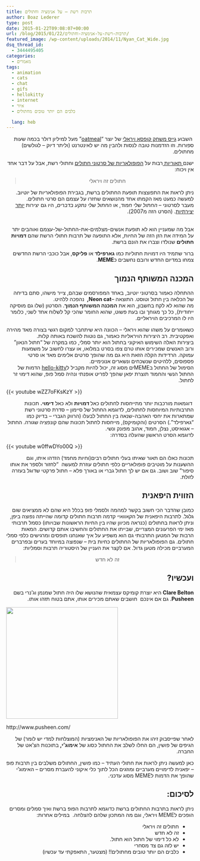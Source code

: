```yaml
---
title: תרבות רשת – על אנימציה וחתולים
author: Boaz Lederer
type: post
date: 2015-01-22T09:08:07+00:00
url: /blog/2015/01/22/תרבות-רשת-על-אנימציה-וחתולים/
featured_image: /wp-content/uploads/2014/11/Nyan_Cat_Wide.jpg
dsq_thread_id:
  - 3444495405
categories:
  - מאמרים
tags:
  - animation
  - cats
  - chat
  - gifs
  - hellokitty
  - internet
  - איור
  - כלבים הם יותר טובים מחתולים

  lang: heb
---
```

<p dir="rtl" style="text-align: right;">
   השבוע <a title="exploding-kittens" href="https://www.kickstarter.com/projects/elanlee/exploding-kittens" target="_blank">גייס משחק קופסא ויראלי</a> של יוצר &#8220;<a href="http://theoatmeal.com/">oatmeal</a>&#8221; מעל למיליון דולר בכמה שעות ספורות. וזו הזדמנות טובה לנסות ולהבין מה יש לאינטרנט (וליתר דיוק &#8211; לגולשים) מחתולים.
</p>

<p dir="rtl" style="text-align: right;">
  ישנם<a href="http://www.pbs.org/mediashift/2013/05/why-do-cats-dominate-the-internet/"> תאוריות </a>רבות על <a href="http://thetubist.com/the-current-state-of-internet-cat-videos/">הפופולאריות של סרטוני חתולים</a> וחתולי רשת, אבל על דבר אחד אין ויכוח:
</p>

> <p dir="rtl" style="text-align: center;">
>   חתולים זה ויראלי
> </p>

<p dir="rtl" style="text-align: right;">
  ניתן לראות את התפוצצות תופעת החתולים ברשת, בגבירת הפופולאריות של יוטיוב. למעשה כמעט מאז הקמתו אחד מהנושאים שחזרו על עצמם הם סרטי חתולים.<br /> מעבר לסרטוני &#8211;<em> החתול שלי חמוד</em>, או <em>החתול שלי נתקע בדברים</em>, היו גם יצירות <a href="https://www.youtube.com/watch?v=J---aiyznGQ" target="_blank">יותר יצירתיות</a>. (הסרט הזה מ2007).
</p>

<p dir="rtl" style="text-align: right;">
  <br /> אבל מה שמעניין הוא לא תופעת אנשים-מצלמים-את-החתול-של-עצמם ואוהבים יתר על המידה את הזן הזה של החיות, אלא התופעה של תרבות חתולי הרשת שהם <strong>דמויות חתולים</strong> שנולדו וצברו את הונם ברשת.
</p>

<p dir="rtl" style="text-align: right;">
  ברור שתמיד היו דמויות חתוליות כמו <strong>גארפילד</strong> או <strong>פליקס</strong>, אבל כוכבי הרשת החדשים צמחו במדיום החדש ורובם נחשבים כ<strong>MEME</strong>.
</p>

<h2 dir="rtl" style="text-align: right;">
  המכנה המשותף הנמוך
</h2>

<p dir="rtl" style="text-align: right;">
  ההתחלה כאמור בסרטוני יוטיוב, באחד המפורסמים שבהם, צייר מישהו, סתם בדיחה של הכלאה בין חתול וטוסט. התוצאה &#8211;<strong>Neon cat, </strong> נהפכה ללהיט.<br /> מה שהוא לא לקח בחשבון, הוא את <strong>המכנה המשותף הנמוך</strong>. הסרטון (שלו גם מוסיקה ייחודית), כל כך מגוחך ובו בעת פשוט, שהוא החומר שהכי קל לשלוח אחד לשני, כלומר היו לו המרכיבים הויראליים.
</p>

<p dir="rtl" style="text-align: right;">
  כשאומרים על משהו שהוא ויראלי &#8211; הכוונה היא שיתחבר למקום רגשי בצורה מאד מהירה ואפקטיבית. רב היצירות הויראליות כאמור, גם נוטות להשכח באותה קלות.<br /> ביצירות האלה השימוש האיקוני בחתול הוא יותר סמלי, כמו במקרה של &#8220;חתול הנאון&#8221; ורוב האנשים שמכירים אותו טרם צפו בסרט במלואו, או עצרו לחשוב על משמעות עמוקה. הרדידות הקלה הזאת היא גם מה שהופך סרטים אלימים מאד או סרטי פספוסים, ללהיטים שנשכחים ונשארים אנונימיים.<br /> הסימול של החתול בMEMEים מסוג זה, יכול להיות מקביל ל<a href="http://en.wikipedia.org/wiki/Hello_Kitty">hello-kitty</a> הדמות של החתול הנשי והחמוד תוצרת יפאן שהפך לפריט אופנתי ונהיה סמל פופ, שהוא דימוי זר לחתול.
</p>

{{< youtube wZZ7oFKsKzY >}}

<p dir="rtl" style="text-align: right;">
   דוגמאות מורכבות יותר מתייחסות לחתולים כאל<strong> דמויות</strong> ולא כאל <strong>דימוי.</strong> תכונות התרבותיות המיוחסות לחתולים, לדוגמא החתול של סיימון &#8211; סדרת סרטוני רשת שמתארות את יחסי האהבה-שנאה בין החתול לבעלו (הרווק הגברי &#8211; בדיוק כמו &#8220;גארפילד&#8221;.) הסרטים (והקומיקס), מייחסות לחתול תכונות שהם קונפציה שגורה. החתול &#8211; אגואיסט, נצלן, חמוד, אהוב מפונק ונשי.<br /> לדוגמא הסרט הראשון שהעלה בסדרה:
</p>

{{< youtube w0ffwDYo00Q >}}

<p dir="rtl" style="text-align: right;">
  תכונות כאלו הם תאור שאיתו בעלי חתולים רבים(וחיות מחמד) הזדהו איתו, וגם ההשענות על מוטיבים פופולאריים כלפי חתולים עוזרת למעשה  &#8220;לחזור ולספר את אותו סיפור&#8221; שוב ושוב. גם אם יש לך חתול גברי או באורך פלא &#8211; חתול פרקטי שדוגל בעזרה לזולת.
</p>

<h2 dir="rtl" style="text-align: right;">
  הזווית היפאנית
</h2>

<p dir="rtl" style="text-align: right;">
  כמובן שהדבר הכי חשוב בקשר למהמה ולסמלי פופ בכלל היא שהם לא ממציאים שום גלגל. לתרבות היפאנית של ה<em>קאוואיי</em> קדמה תרבות חתולים קדומה שהייתה נפוצה ביפן, וניתן לראות בחתולים (כנראה מכיוון שהיו בין החיות הראשונות שבויותו) כסמל תרבותי מאז ימי הפרעונים המצריים, שבייתו את החתולים והחשיבו אותם קדושים. המאות הרבות של המטען התרבותי גם הוא משפיע על איך שאנחנו תופסים ומרגישים כלפי סמלי חתולים. גם הפופולאריות של החתולים כחיות בית &#8211; שנפוצה במיוחד בערים ובפרברים המערביים מכילה מטען גדול. אם לקצר את העניין של היסטוריה תרבות וסמליות:
</p>

> <p dir="rtl" style="text-align: center;">
>   זה לא חדש
> </p>

<h2 dir="rtl" style="text-align: right;">
  ועכשיו?
</h2>

<p dir="rtl" style="text-align: right;">
  <strong>Clare Belton</strong> היא יוצרת קומיקס עצמאית שהנושא שלו היה חתול שמנמן וג&#8217;נרי בשם <strong>Pusheen</strong>. גם אם אינכם  חושבים שאתם מכירים אותו, אתם בטוח תזהו אותו.
</p>

<div style="width: 310px" class="wp-caption alignright">
  <img class="" src="http://38.media.tumblr.com/e82fbf0a2ecc81af3c82a5d7e0e661ef/tumblr_mkuldeb8EU1qhy6c9o4_400.gif" alt="" width="300" height="300" />

  <p class="wp-caption-text">
    http://www.pusheen.com/
  </p>
</div>

<p dir="rtl" style="text-align: right;">
  לאחר שפייסבוק זיהו את הפופולאריות של האנימציות (המוצלחות למדי יש לומר) של הגיפים של פושין, הם החלו לשלב את החתול כסוג של <strong>אימוג&#8217;י, </strong>בתוכנות הצ&#8217;אט של החברה.
</p>

<p dir="rtl" style="text-align: right;">
  כאן למעשה ניתן לראות את חתולי העתיד &#8211; כמו פושין, החתולים משלבים בין תרבות פופ &#8211; יפאנית לדימויים מערביים ומוזגים הכל לתוך כלי איקוני להעברת מסרים &#8211; האימוג&#8217;י שהופך את הדמות לMEME מסוג עדכני.
</p>

<h2 dir="rtl" style="text-align: right;">
  לסיכום:
</h2>

<p dir="rtl" style="text-align: right;">
  ניתן לראות בתרבות החתולים ברשת כדוגמא לתרבות הפופ ברשת ואיך סמלים ומסרים הופכים לMEME ויראלי, וגם מה המתכון שלהם להצלחה.  במילים אחרות:
</p>

<ul dir="rtl">
  <li style="text-align: right;">
    חתולים זה ויראלי
  </li>
  <li style="text-align: right;">
    זה לא חדש
  </li>
  <li style="text-align: right;">
    לא כל דימוי של חתול הוא חתול.
  </li>
  <li style="text-align: right;">
    יש לזה גם צד מסחרי
  </li>
  <li style="text-align: right;">
    כלבים הם יותר טובים מחתולים!! (מצטער, התאפקתי עד עכשיו)
  </li>
</ul>

&nbsp;

<div class="apester-media" data-media-id="54e3b1db9cf6a70335acc997">
</div>
